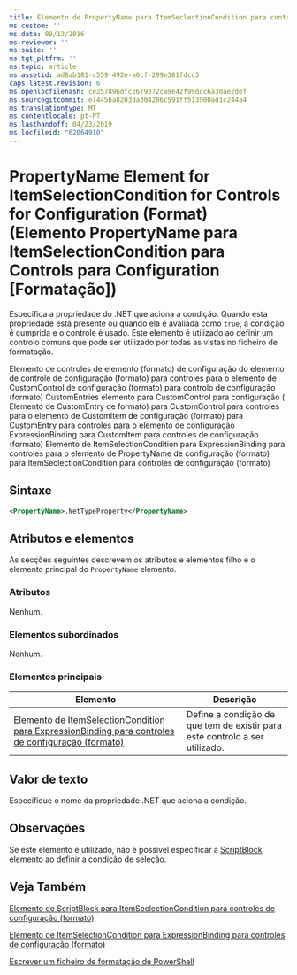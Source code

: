 ```yaml
---
title: Elemento de PropertyName para ItemSeclectionCondition para controles de configuração (formato) | Documentos da Microsoft
ms.custom: ''
ms.date: 09/13/2016
ms.reviewer: ''
ms.suite: ''
ms.tgt_pltfrm: ''
ms.topic: article
ms.assetid: ad8ab181-c559-492e-a0cf-299e381fdcc3
caps.latest.revision: 6
ms.openlocfilehash: ce25789bdfc2679372ca9e42f99dcc6a30ae2def
ms.sourcegitcommit: e7445ba8203da304286c591ff513900ad1c244a4
ms.translationtype: MT
ms.contentlocale: pt-PT
ms.lasthandoff: 04/23/2019
ms.locfileid: "62064910"
---
```

# <a name="propertyname-element-for-itemseclectioncondition-for-controls-for-configuration-format"></a>PropertyName Element for ItemSelectionCondition for Controls for Configuration (Format) (Elemento PropertyName para ItemSelectionCondition para Controls para Configuration [Formatação])

Especifica a propriedade do .NET que aciona a condição. Quando esta propriedade está presente ou quando ela é avaliada como `true`, a condição é cumprida e o controle é usado. Este elemento é utilizado ao definir um controlo comuns que pode ser utilizado por todas as vistas no ficheiro de formatação.

Elemento de controles de elemento (formato) de configuração do elemento de controle de configuração (formato) para controles para o elemento de CustomControl de configuração (formato) para controlo de configuração (formato) CustomEntries elemento para CustomControl para configuração ( Elemento de CustomEntry de formato) para CustomControl para controles para o elemento de CustomItem de configuração (formato) para CustomEntry para controles para o elemento de configuração ExpressionBinding para CustomItem para controles de configuração (formato) Elemento de ItemSelectionCondition para ExpressionBinding para controles para o elemento de PropertyName de configuração (formato) para ItemSeclectionCondition para controles de configuração (formato)

## <a name="syntax"></a>Sintaxe

```xml
<PropertyName>.NetTypeProperty</PropertyName>
```

## <a name="attributes-and-elements"></a>Atributos e elementos

As secções seguintes descrevem os atributos e elementos filho e o elemento principal do `PropertyName` elemento.

### <a name="attributes"></a>Atributos

Nenhum.

### <a name="child-elements"></a>Elementos subordinados

Nenhum.

### <a name="parent-elements"></a>Elementos principais

|Elemento|Descrição|
|-------------|-----------------|
|[Elemento de ItemSelectionCondition para ExpressionBinding para controles de configuração (formato)](./itemselectioncondition-element-for-expressionbinding-for-controls-for-configuration-format.md)|Define a condição de que tem de existir para este controlo a ser utilizado.|

## <a name="text-value"></a>Valor de texto

Especifique o nome da propriedade .NET que aciona a condição.

## <a name="remarks"></a>Observações

Se este elemento é utilizado, não é possível especificar a [ScriptBlock](./scriptblock-element-for-itemseclectioncondition-for-controls-for-configuration-format.md) elemento ao definir a condição de seleção.

## <a name="see-also"></a>Veja Também

[Elemento de ScriptBlock para ItemSeclectionCondition para controles de configuração (formato)](./scriptblock-element-for-itemseclectioncondition-for-controls-for-configuration-format.md)

[Elemento de ItemSelectionCondition para ExpressionBinding para controles de configuração (formato)](./itemselectioncondition-element-for-expressionbinding-for-controls-for-configuration-format.md)

[Escrever um ficheiro de formatação de PowerShell](./writing-a-powershell-formatting-file.md)
